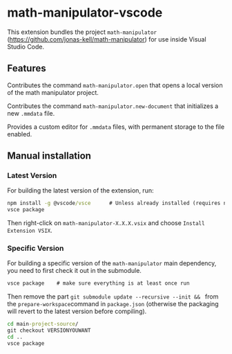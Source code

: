 # math-manipulator-vscode

This extension bundles the project `math-manipulator` (https://github.com/jonas-kell/math-manipulator) for use inside Visual Studio Code.

## Features

Contributes the command `math-manipulator.open` that opens a local version of the math manipulator project.

Contributes the command `math-manipulator.new-document` that initializes a new `.mmdata` file.

Provides a custom editor for `.mmdata` files, with permanent storage to the file enabled.

<!--
Describe specific features of your extension including screenshots of your extension in action. Image paths are relative to this README file.

For example if there is an image subfolder under your extension project workspace:

\!\[feature X\]\(images/feature-x.png\)

> Tip: Many popular extensions utilize animations. This is an excellent way to show off your extension! We recommend short, focused animations that are easy to follow. -->

<!-- ## Known Issues

Calling out known issues can help limit users opening duplicate issues against your extension. -->

## Manual installation

### Latest Version

For building the latest version of the extension, run:

```cmd
npm install -g @vscode/vsce      # Unless already installed (requires node & npm)
vsce package
```

Then right-click on `math-manipulator-X.X.X.vsix` and choose `Install Extension VSIX`.

### Specific Version

For building a specific version of the `math-manipulator` main dependency, you need to first check it out in the submodule.

```cmd
vsce package    # make sure everything is at least once run
```

Then remove the part `git submodule update --recursive --init && ` from the `prepare-workspace`command in `package.json` (otherwise the packaging will revert to the latest version before compiling).

```cmd
cd main-project-source/
git checkout VERSIONYOUWANT
cd ..
vsce package
```

